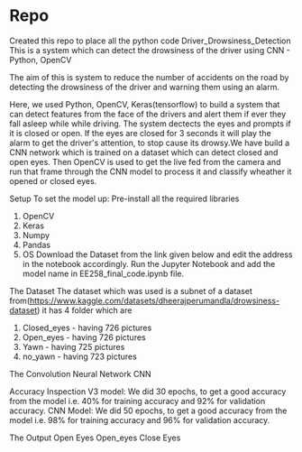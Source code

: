 # Repo
Created this repo to place all the python code 
Driver_Drowsiness_Detection
This is a system which can detect the drowsiness of the driver using CNN - Python, OpenCV

The aim of this is system to reduce the number of accidents on the road by detecting the drowsiness of the driver and warning them using an alarm.

Here, we used Python, OpenCV, Keras(tensorflow) to build a system that can detect features from the face of the drivers and alert them if ever they fall asleep while while driving. The system dectects the eyes and prompts if it is closed or open. If the eyes are closed for 3 seconds it will play the alarm to get the driver's attention, to stop cause its drowsy.We have build a CNN network which is trained on a dataset which can detect closed and open eyes. Then OpenCV is used to get the live fed from the camera and run that frame through the CNN model to process it and classify wheather it opened or closed eyes.

Setup
To set the model up:
Pre-install all the required libraries
1) OpenCV
2) Keras
3) Numpy
4) Pandas
5) OS
Download the Dataset from the link given below and edit the address in the notebook accordingly.
Run the Jupyter Notebook and add the model name in EE258_final_code.ipynb file.

The Dataset
The dataset which was used is a subnet of a dataset from(https://www.kaggle.com/datasets/dheerajperumandla/drowsiness-dataset)
it has 4 folder which are
1) Closed_eyes - having 726 pictures
2) Open_eyes - having 726 pictures
3) Yawn - having 725 pictures
4) no_yawn - having 723 pictures

The Convolution Neural Network
CNN

Accuracy
Inspection V3 model:
We did 30 epochs, to get a good accuracy from the model i.e. 40% for training accuracy and 92% for validation accuracy.
CNN Model:
We did 50 epochs, to get a good accuracy from the model i.e. 98% for training accuracy and 96% for validation accuracy.

The Output
Open Eyes
Open_eyes
Close Eyes
